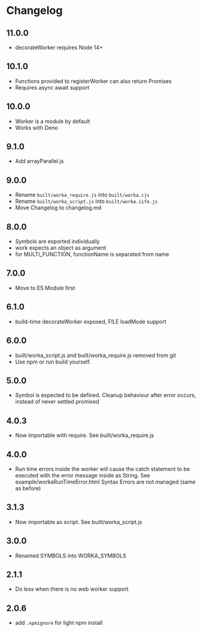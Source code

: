 # Changelog

## 11.0.0

 * decorateWorker requires Node 14+

## 10.1.0

 * Functions provided to registerWorker can also return Promises
 * Requires async await support


## 10.0.0

 * Worker is a module by default
 * Works with Deno


## 9.1.0

 * Add arrayParallel.js

## 9.0.0

 * Rename `built/worka_require.js` into `built/worka.cjs`
 * Rename `built/worka_script.js` into `built/worka.iife.js`
 * Move Changelog to changelog.md

## 8.0.0

 * Symbols are exported individually
 * work expects an object as argument
 * for MULTI_FUNCTION, functionName is separated from name

## 7.0.0

 * Move to ES Module first

## 6.1.0

 * build-time decorateWorker exposed, FILE loadMode support

## 6.0.0

 * built/worka_script.js and built/worka_require.js removed from git
 * Use npm or run build yourself.

## 5.0.0

 * Symbol is expected to be defined. Cleanup behaviour after error occurs, instead of never settled promised

## 4.0.3

 * Now importable with require. See built/worka_require.js

## 4.0.0

 * Run time errors inside the worker will cause the catch statement to be executed with the error message inside as String. See example/workaRunTimeError.html Syntax Errors are not managed (same as before)

## 3.1.3

 * Now importable as script. See built/worka_script.js

## 3.0.0

 * Renamed SYMBOLS into WORKA_SYMBOLS

## 2.1.1

 * Do less when there is no web worker support

## 2.0.6

 * add `.npmignore` for light npm install
